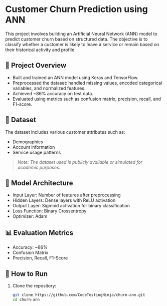 # Customer Churn Prediction using ANN

This project involves building an Artificial Neural Network (ANN) model to predict customer churn based on structured data. The objective is to classify whether a customer is likely to leave a service or remain based on their historical activity and profile.

## 📌 Project Overview

- Built and trained an ANN model using Keras and TensorFlow.
- Preprocessed the dataset: handled missing values, encoded categorical variables, and normalized features.
- Achieved ~86% accuracy on test data.
- Evaluated using metrics such as confusion matrix, precision, recall, and F1-score.

## 📂 Dataset

The dataset includes various customer attributes such as:
- Demographics
- Account information
- Service usage patterns

> *Note: The dataset used is publicly available or simulated for academic purposes.*

## 🧠 Model Architecture

- Input Layer: Number of features after preprocessing
- Hidden Layers: Dense layers with ReLU activation
- Output Layer: Sigmoid activation for binary classification
- Loss Function: Binary Crossentropy
- Optimizer: Adam

## 📊 Evaluation Metrics

- Accuracy: ~86%
- Confusion Matrix
- Precision, Recall, F1-Score

## 🚀 How to Run

1. Clone the repository:
   ```bash
   git clone https://github.com/CodeTestingNinja/churn-ann.git
   cd churn-ann
